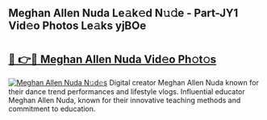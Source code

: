## Meghan Allen Nuda Le𝚊k𝚎d N𝚞𝚍e - Part-JY1 Vid𝚎o Photos Le𝚊ks yjBOe

# <h2><a href="http://fbfek8o.evod.top/?m=Meghan+Allen+Nuda">🔗 👉🔴 Meghan Allen Nuda Vid𝚎o Ph𝚘t𝚘s</a></h2>

[![Meghan Allen Nuda N𝚞d𝚎s](https://i.imgur.com/8V9OHl7.gif)](http://fbfek8o.evod.top/?m=Meghan+Allen+Nuda)
Digital creator Meghan Allen Nuda known for their dance trend performances and lifestyle vlogs. Influential educator Meghan Allen Nuda, known for their innovative teaching methods and commitment to education. 
